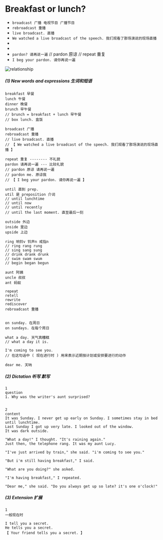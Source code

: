 # Breakfast or lunch?

- `broadcast 广播 电视节目 广播节目`
- `rebroadcast 重播`
- `live broadcast. 直播`
- `We watched a live broadcast of the speech. 我们观看了那场演说的现场直播`
-
-
- `pardon? 请再说一遍` // pardon 原谅 // repeat 重复
- `I beg your pardon. 请你再说一遍`

![relationship]('/static/images/1-enlish/1-relationship.jpg')

##### (1) New words and expressions 生词和短语

```
breakfast 早餐
lunch 午餐
dinner 晚餐
brunch 早午餐
// brunch = breakfast + lunch 早午餐
// box lunch. 盒饭

broadcast 广播
rebroadcast 重播
// live broadcast. 直播
// 【 We watched a live broadcast of the speech. 我们观看了那场演说的现场直播 】

repeat 重复 -------- 不礼貌
pardon 请再说一遍 --- 比较礼貌
// pardon 原谅 请再说一遍
// pardon me. 原谅我
// 【 I beg your pardon. 请你再说一遍 】

until 直到 prep.
util 是 preposition 介词
// until lunchtime
// until now
// until recently
// until the last moment. 直至最后一刻

outside 外边
inside 里边
upside 上边

ring 响铃v 铃声n 戒指n
// ring rang rung
// sing sang sung
// drink drank drunk
// swim swam swum
// begin began begun

aunt 阿姨
uncle 叔叔
ant 蚂蚁

repeat
retell
rewrite
rediscover
rebroadcast 重播


on sunday. 在周日
on sundays. 在每个周日

what a day. 天气真糟糕
// what a day it is.

I'm coming to see you.
// 在这句话中 ( 现在进行时 ) 用来表示近期按计划或安排要进行的动作

dear me. 天呐
```

##### (2) Dictation 听写 默写

```
1
question
1. Why was the writer's aunt surprised?


2
content
It was Sunday. I never get up early on Sunday. I sometimes stay in bed until lunchtime.
Last Sunday I got up very late. I looked out of the window.
It was dark outside.

"What a day!" I thought. "It's raining again."
Just then, the telephone rang. It was my aunt Lucy.

"I've just arrived by train," she said. "i'm coming to see you."

"But i'm still having breakfast," I said.

"What are you doing?" she asked.

"I'm having breakfast," I repeated.

"Dear me," she said. "Do you always get up so late? it's one o'clock!"
```

##### (3) Extension 扩展

```
1
一般现在时

I tell you a secret.
He tells you a secret.
【 Your friend tells you a secret. 】

```
